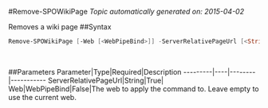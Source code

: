 #Remove-SPOWikiPage
*Topic automatically generated on: 2015-04-02*

Removes a wiki page
##Syntax
```powershell
Remove-SPOWikiPage [-Web [<WebPipeBind>]] -ServerRelativePageUrl [<String>]
```
&nbsp;

##Parameters
Parameter|Type|Required|Description
---------|----|--------|-----------
ServerRelativePageUrl|String|True|
Web|WebPipeBind|False|The web to apply the command to. Leave empty to use the current web.
